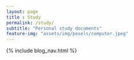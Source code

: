 ```yaml
---
layout: page
title : Study
permalink: /study/
subtitle: "Personal study documents"
feature-img: "assets/img/pexels/computer.jpeg"
---
```


{% include blog_nav.html %}
